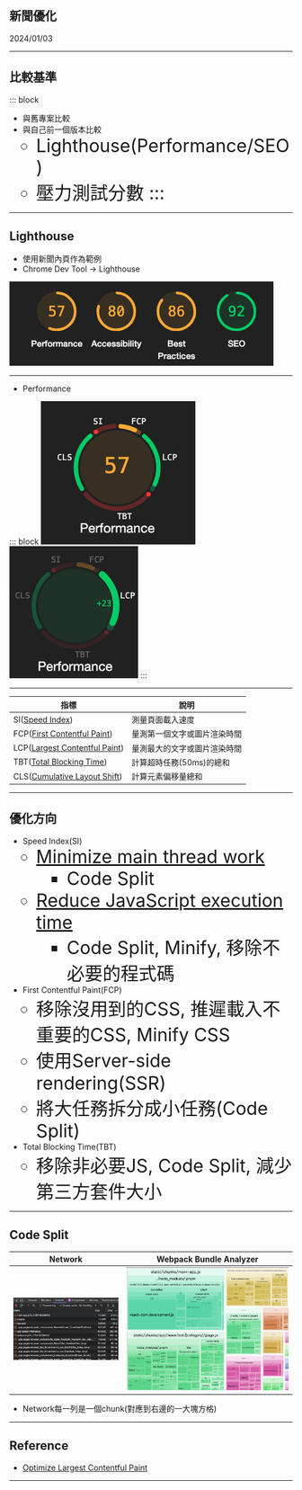 ## 新聞優化

2024/01/03

---

## 比較基準

::: block
* 與舊專案比較
* 與自己前一個版本比較
	* Lighthouse(Performance/SEO)
	* 壓力測試分數
:::

---

## Lighthouse

* 使用新聞內頁作為範例
* Chrome Dev Tool → Lighthouse

![lighthouse](./lighthouse.png)

---

* Performance

::: block
![Performance](performance.png)
![Performance-LCP](performance-LCP.png)
:::

---

|指標|說明|
|--|--|
|SI([Speed Index](https://developer.chrome.com/docs/lighthouse/performance/speed-index/?utm_source=lighthouse&utm_medium=devtools))|測量頁面載入速度|
|FCP([First Contentful Paint](https://developer.chrome.com/docs/lighthouse/performance/first-contentful-paint/?utm_source=lighthouse&utm_medium=devtools))|量測第一個文字或圖片渲染時間|
|LCP([Largest Contentful Paint](https://developer.chrome.com/docs/lighthouse/performance/lighthouse-largest-contentful-paint/?utm_source=lighthouse&utm_medium=devtools))|量測最大的文字或圖片渲染時間|
|TBT([Total Blocking Time](https://developer.chrome.com/docs/lighthouse/performance/lighthouse-total-blocking-time/?utm_source=lighthouse&utm_medium=devtools))|計算超時任務(50ms)的總和|
|CLS([Cumulative Layout Shift](https://web.dev/articles/cls?utm_source=lighthouse&utm_medium=devtools))|計算元素偏移量總和|

---

## 優化方向

* Speed Index(SI)
	* [Minimize main thread work](https://developer.chrome.com/docs/lighthouse/performance/mainthread-work-breakdown)
		* Code Split
	* [Reduce JavaScript execution time](https://developer.chrome.com/docs/lighthouse/performance/bootup-time)
		* Code Split, Minify, 移除不必要的程式碼
* First Contentful Paint(FCP)
	* 移除沒用到的CSS, 推遲載入不重要的CSS, Minify CSS
	* 使用Server-side rendering(SSR)
	* 將大任務拆分成小任務(Code Split)
* Total Blocking Time(TBT)
	* 移除非必要JS, Code Split, 減少第三方套件大小

---

## Code Split

|Network|Webpack Bundle Analyzer |
|--|--|
|![codesplit](codesplit.png)|![codesplit-main](./codesplit-mainapp.png)|


* Network每一列是一個chunk(對應到右邊的一大塊方格)


---

## Reference
* [Optimize Largest Contentful Paint](https://web.dev/articles/optimize-lcp)

--- 

<style>
div {
    text-align: left;
}

ul > li > ul > li {
  font-size: 32px;
}
</style>